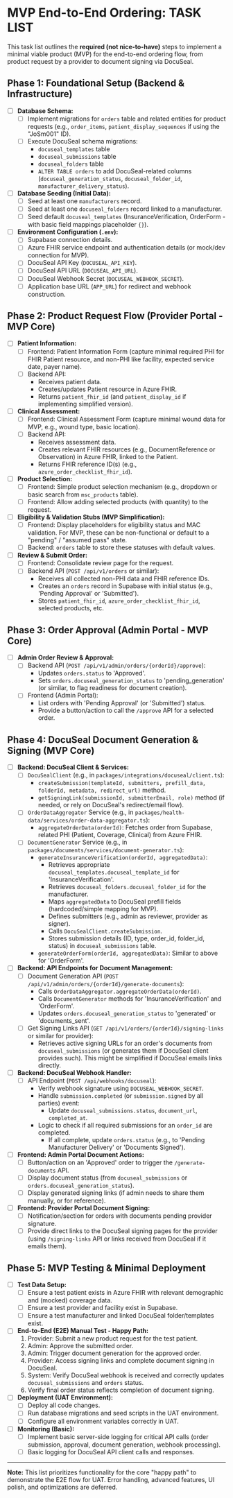# MVP End-to-End Ordering: TASK LIST

This task list outlines the **required (not nice-to-have)** steps to implement a minimal viable product (MVP) for the end-to-end ordering flow, from product request by a provider to document signing via DocuSeal.

## Phase 1: Foundational Setup (Backend & Infrastructure)

-   [ ] **Database Schema:**
    -   [ ] Implement migrations for `orders` table and related entities for product requests (e.g., `order_items`, `patient_display_sequences` if using the "JoSm001" ID).
    -   [ ] Execute DocuSeal schema migrations:
        -   `docuseal_templates` table
        -   `docuseal_submissions` table
        -   `docuseal_folders` table
        -   `ALTER TABLE orders` to add DocuSeal-related columns (`docuseal_generation_status`, `docuseal_folder_id`, `manufacturer_delivery_status`).
-   [ ] **Database Seeding (Initial Data):**
    -   [ ] Seed at least one `manufacturers` record.
    -   [ ] Seed at least one `docuseal_folders` record linked to a manufacturer.
    -   [ ] Seed default `docuseal_templates` (InsuranceVerification, OrderForm - with basic field mappings placeholder `{}`).
-   [ ] **Environment Configuration (`.env`):**
    -   [ ] Supabase connection details.
    -   [ ] Azure FHIR service endpoint and authentication details (or mock/dev connection for MVP).
    -   [ ] DocuSeal API Key (`DOCUSEAL_API_KEY`).
    -   [ ] DocuSeal API URL (`DOCUSEAL_API_URL`).
    -   [ ] DocuSeal Webhook Secret (`DOCUSEAL_WEBHOOK_SECRET`).
    -   [ ] Application base URL (`APP_URL`) for redirect and webhook construction.

## Phase 2: Product Request Flow (Provider Portal - MVP Core)

-   [ ] **Patient Information:**
    -   [ ] Frontend: Patient Information Form (capture minimal required PHI for FHIR Patient resource, and non-PHI like facility, expected service date, payer name).
    -   [ ] Backend API:
        -   Receives patient data.
        -   Creates/updates Patient resource in Azure FHIR.
        -   Returns `patient_fhir_id` (and `patient_display_id` if implementing simplified version).
-   [ ] **Clinical Assessment:**
    -   [ ] Frontend: Clinical Assessment Form (capture minimal wound data for MVP, e.g., wound type, basic location).
    -   [ ] Backend API:
        -   Receives assessment data.
        -   Creates relevant FHIR resources (e.g., DocumentReference or Observation) in Azure FHIR, linked to the Patient.
        -   Returns FHIR reference ID(s) (e.g., `azure_order_checklist_fhir_id`).
-   [ ] **Product Selection:**
    -   [ ] Frontend: Simple product selection mechanism (e.g., dropdown or basic search from `msc_products` table).
    -   [ ] Frontend: Allow adding selected products (with quantity) to the request.
-   [ ] **Eligibility & Validation Stubs (MVP Simplification):**
    -   [ ] Frontend: Display placeholders for eligibility status and MAC validation. For MVP, these can be non-functional or default to a "pending" / "assumed pass" state.
    -   [ ] Backend: `orders` table to store these statuses with default values.
-   [ ] **Review & Submit Order:**
    -   [ ] Frontend: Consolidate review page for the request.
    -   [ ] Backend API (`POST /api/v1/orders` or similar):
        -   Receives all collected non-PHI data and FHIR reference IDs.
        -   Creates an `orders` record in Supabase with initial status (e.g., 'Pending Approval' or 'Submitted').
        -   Stores `patient_fhir_id`, `azure_order_checklist_fhir_id`, selected products, etc.

## Phase 3: Order Approval (Admin Portal - MVP Core)

-   [ ] **Admin Order Review & Approval:**
    -   [ ] Backend API (`POST /api/v1/admin/orders/{orderId}/approve`):
        -   Updates `orders.status` to 'Approved'.
        -   Sets `orders.docuseal_generation_status` to 'pending_generation' (or similar, to flag readiness for document creation).
    -   [ ] Frontend (Admin Portal):
        -   List orders with 'Pending Approval' (or 'Submitted') status.
        -   Provide a button/action to call the `/approve` API for a selected order.

## Phase 4: DocuSeal Document Generation & Signing (MVP Core)

-   [ ] **Backend: DocuSeal Client & Services:**
    -   [ ] `DocuSealClient` (e.g., in `packages/integrations/docuseal/client.ts`):
        -   `createSubmission(templateId, submitters, prefill_data, folderId, metadata, redirect_url)` method.
        -   `getSigningLink(submissionId, submitterEmail, role)` method (if needed, or rely on DocuSeal's redirect/email flow).
    -   [ ] `OrderDataAggregator` Service (e.g., in `packages/health-data/services/order-data-aggregator.ts`):
        -   `aggregateOrderData(orderId)`: Fetches order from Supabase, related PHI (Patient, Coverage, Clinical) from Azure FHIR.
    -   [ ] `DocumentGenerator` Service (e.g., in `packages/documents/services/document-generator.ts`):
        -   `generateInsuranceVerification(orderId, aggregatedData)`:
            -   Retrieves appropriate `docuseal_templates.docuseal_template_id` for 'InsuranceVerification'.
            -   Retrieves `docuseal_folders.docuseal_folder_id` for the manufacturer.
            -   Maps `aggregatedData` to DocuSeal prefill fields (hardcoded/simple mapping for MVP).
            -   Defines submitters (e.g., admin as reviewer, provider as signer).
            -   Calls `DocuSealClient.createSubmission`.
            -   Stores submission details (ID, type, order_id, folder_id, status) in `docuseal_submissions` table.
        -   `generateOrderForm(orderId, aggregatedData)`: Similar to above for 'OrderForm'.
-   [ ] **Backend: API Endpoints for Document Management:**
    -   [ ] Document Generation API (`POST /api/v1/admin/orders/{orderId}/generate-documents`):
        -   Calls `OrderDataAggregator.aggregateOrderData(orderId)`.
        -   Calls `DocumentGenerator` methods for 'InsuranceVerification' and 'OrderForm'.
        -   Updates `orders.docuseal_generation_status` to 'generated' or 'documents_sent'.
    -   [ ] Get Signing Links API (`GET /api/v1/orders/{orderId}/signing-links` or similar for provider):
        -   Retrieves active signing URLs for an order's documents from `docuseal_submissions` (or generates them if DocuSeal client provides such). This might be simplified if DocuSeal emails links directly.
-   [ ] **Backend: DocuSeal Webhook Handler:**
    -   [ ] API Endpoint (`POST /api/webhooks/docuseal`):
        -   Verify webhook signature using `DOCUSEAL_WEBHOOK_SECRET`.
        -   Handle `submission.completed` (or `submission.signed` by all parties) event:
            -   Update `docuseal_submissions.status`, `document_url`, `completed_at`.
        -   Logic to check if all required submissions for an `order_id` are completed.
            -   If all complete, update `orders.status` (e.g., to 'Pending Manufacturer Delivery' or 'Documents Signed').
-   [ ] **Frontend: Admin Portal Document Actions:**
    -   [ ] Button/action on an 'Approved' order to trigger the `/generate-documents` API.
    -   [ ] Display document status (from `docuseal_submissions` or `orders.docuseal_generation_status`).
    -   [ ] Display generated signing links (if admin needs to share them manually, or for reference).
-   [ ] **Frontend: Provider Portal Document Signing:**
    -   [ ] Notification/section for orders with documents pending provider signature.
    -   [ ] Provide direct links to the DocuSeal signing pages for the provider (using `/signing-links` API or links received from DocuSeal if it emails them).

## Phase 5: MVP Testing & Minimal Deployment

-   [ ] **Test Data Setup:**
    -   [ ] Ensure a test patient exists in Azure FHIR with relevant demographic and (mocked) coverage data.
    -   [ ] Ensure a test provider and facility exist in Supabase.
    -   [ ] Ensure a test manufacturer and linked DocuSeal folder/templates exist.
-   [ ] **End-to-End (E2E) Manual Test - Happy Path:**
    1.  Provider: Submit a new product request for the test patient.
    2.  Admin: Approve the submitted order.
    3.  Admin: Trigger document generation for the approved order.
    4.  Provider: Access signing links and complete document signing in DocuSeal.
    5.  System: Verify DocuSeal webhook is received and correctly updates `docuseal_submissions` and `orders` status.
    6.  Verify final order status reflects completion of document signing.
-   [ ] **Deployment (UAT Environment):**
    -   [ ] Deploy all code changes.
    -   [ ] Run database migrations and seed scripts in the UAT environment.
    -   [ ] Configure all environment variables correctly in UAT.
-   [ ] **Monitoring (Basic):**
    -   [ ] Implement basic server-side logging for critical API calls (order submission, approval, document generation, webhook processing).
    -   [ ] Basic logging for DocuSeal API client calls and responses.

---
**Note:** This list prioritizes functionality for the core "happy path" to demonstrate the E2E flow for UAT. Error handling, advanced features, UI polish, and optimizations are deferred. 
